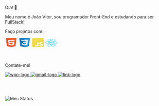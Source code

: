 Olá! :wave:

Meu nome é João Vitor, sou programador Front-End e estudando para ser FullStack! 

Faço projetos com:
<div display="block">
 <img src="https://raw.githubusercontent.com/devicons/devicon/master/icons/html5/html5-original.svg" alt="HTML-Logo" height="30px" width="40px"/>
 <img src="https://raw.githubusercontent.com/devicons/devicon/master/icons/css3/css3-original.svg" alt="CSS-Logo" height="30px" width="40px"/>
 <img src="https://raw.githubusercontent.com/devicons/devicon/master/icons/javascript/javascript-plain.svg" alt="JS-Logo" height="30px" width="40px"/>
 <img src="https://raw.githubusercontent.com/devicons/devicon/master/icons/react/react-original.svg" alt="React-Logo" height="30px" width="40px"/>
</div>
<br><br>

Contate-me!
<div display="block">
  <a href="https://api.whatsapp.com/send?phone=5519999961729">
<img src="https://img.shields.io/badge/WhatsApp-25D366?style=for-the-badge&logo=whatsapp&logoColor=white" alt="wpp-logo"/>
  </a>
  <a href="mailto:jvitorgodoy92@gmail.com">
<img src="https://img.shields.io/badge/Gmail-D14836?style=for-the-badge&logo=gmail&logoColor=white" alt="gmail-logo"/>
  </a>
  <a href="https://www.linkedin.com/in/joao-vitor-degodoy/">
<img src="https://img.shields.io/badge/LinkedIn-0077B5?style=for-the-badge&logo=linkedin&logoColor=white" alt="link-logo"/>
  </a>
</div>

<br><br>

![Meu Status](https://github-readme-stats.vercel.app/api?username=jvitorgodoy92&show_icons=true&theme=merko)
